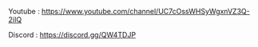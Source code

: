 
Youtube : https://www.youtube.com/channel/UC7cOssWHSyWgxnVZ3Q-2iIQ

Discord : https://discord.gg/QW4TDJP
